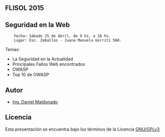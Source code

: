 ## FLISOL 2015

## Seguridad en la Web

        Fecha: Sábado 25 de Abril, de 9 hs. a 18 hs.
        Lugar: Esc. Zeballos - Juana Manuela Gorriti 560.

Temas:
* La Seguridad en la Actualidad
* Principales Fallos Web encontrados
* OWASP
* Top 10 de OWASP

## Autor

* [Ing. Daniel Maldonado](http://www.caceriadespammers.com.ar)

## Licencia

Esta presentación se encuentra bajo los términos de la Licencia [GNU/GPLv3](http://www.gnu.org/licenses/gpl-3.0.html)
